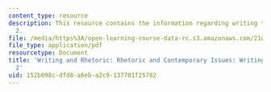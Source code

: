 ```yaml
---
content_type: resource
description: This resource contains the information regarding writing tips for essay
  2.
file: /media/https%3A/open-learning-course-data-rc.s3.amazonaws.com/21w-011-writing-and-rhetoric-rhetoric-and-contemporary-issues-fall-2015/152b098cdfd8a6eba2c9137701f25782_MIT21W_011F15_writing2.pdf
file_type: application/pdf
resourcetype: Document
title: 'Writing and Rhetoric: Rhetoric and Contemporary Issues: Writing Tips for Essay
  2'
uid: 152b098c-dfd8-a6eb-a2c9-137701f25782
---
```

